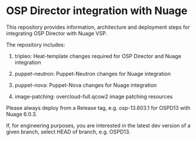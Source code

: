 # OSP Director integration with Nuage

This repository provides information, architecture and deployment steps for integrating OSP Director with Nuage VSP.

The repository includes:

1. tripleo: Heat-template changes required for OSP Director and Nuage integration

2. puppet-neutron: Puppet-Neutron changes for Nuage integration

3. puppet-nova: Puppet-Nova changes for Nuage integration

4. image-patching: overcloud-full.qcow2 image patching resources

Please always deploy from a Release tag, e.g. osp-13.603.1 for OSPD13 with Nuage 6.0.3.

If, for engineering purposes, you are interested in the latest dev version of a given branch, select HEAD of branch, e.g. OSPD13.
